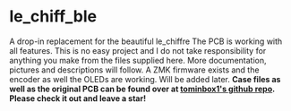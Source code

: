 # le_chiff_ble
A drop-in replacement for the beautiful le_chiffre
The PCB is working with all features. 
This is no easy project and I do not take responsibility for anything you make from the files supplied here. More documentation, pictures and descriptions will follow. 
A ZMK firmware exists and the encoder as well the OLEDs are working. Will be added later. 
**Case files as well as the original PCB can be found over at [tominbox1's github repo](https://github.com/tominabox1/Le-Chiffre-Keyboard). Please check it out and leave a star!**
